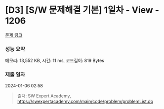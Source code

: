 # [D3] [S/W 문제해결 기본] 1일차 - View - 1206 

[문제 링크](https://swexpertacademy.com/main/code/problem/problemDetail.do?contestProbId=AV134DPqAA8CFAYh) 

### 성능 요약

메모리: 13,552 KB, 시간: 11 ms, 코드길이: 819 Bytes

### 제출 일자

2024-01-06 02:58



> 출처: SW Expert Academy, https://swexpertacademy.com/main/code/problem/problemList.do